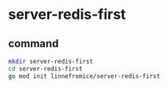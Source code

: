 # server-redis-first

## command

```bash
mkdir server-redis-first
cd server-redis-first
go mod init linnefromice/server-redis-first
```